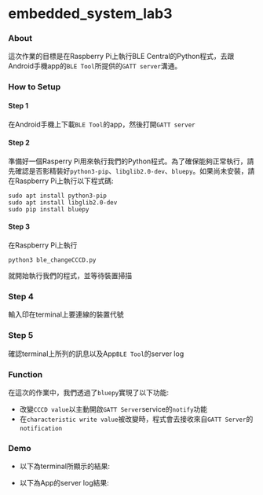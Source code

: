 # embedded_system_lab3

### About

這次作業的目標是在Raspberry Pi上執行BLE Central的Python程式，去跟Android手機app的`BLE Tool`所提供的`GATT server`溝通。

### How to Setup

#### Step 1
在Android手機上下載`BLE Tool`的app，然後打開`GATT server`

#### Step 2
準備好一個Rasperry Pi用來執行我們的Python程式。為了確保能夠正常執行，請先確認是否影精裝好`python3-pip`、`libglib2.0-dev`、`bluepy`。如果尚未安裝，請在Raspberry Pi上執行以下程式碼:
```
sudo apt install python3-pip
sudo apt install libglib2.0-dev
sudo pip install bluepy
```

#### Step 3
在Raspberry Pi上執行
```
python3 ble_changeCCCD.py
```
就開始執行我們的程式，並等待裝置掃描

### Step 4
輸入印在terminal上要連線的裝置代號

### Step 5
確認terminal上所列的訊息以及App`BLE Tool`的server log

### Function

在這次的作業中，我們透過了`bluepy`實現了以下功能:
* 改變`CCCD value`以主動開啟`GATT Server`service的`notify`功能
* 在`characteristic write value`被改變時，程式會去接收來自`GATT Server`的`notification`

### Demo

* 以下為terminal所顯示的結果:

* 以下為App的server log結果:
